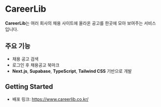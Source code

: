 # CareerLib

**CareerLib**는 여러 회사의 채용 사이트에 올라온 공고를 한곳에 모아 보여주는 서비스입니다.

## 주요 기능

- 채용 공고 검색
- 로그인 후 채용공고 북마크
- **Next.js**, **Supabase**, **TypeScript**, **Tailwind CSS** 기반으로 개발

## Getting Started

- 배포 링크: https://www.careerlib.co.kr/
